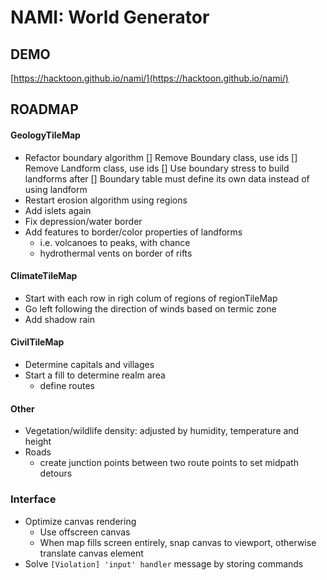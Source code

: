 # NAMI: World Generator

## DEMO

[https://hacktoon.github.io/nami/](https://hacktoon.github.io/nami/)


## ROADMAP
#### GeologyTileMap
- Refactor boundary algorithm
  [] Remove Boundary class, use ids
  [] Remove Landform class, use ids
  [] Use boundary stress to build landforms after
  [] Boundary table must define its own data instead of using landform
- Restart erosion algorithm using regions
- Add islets again
- Fix depression/water border
- Add features to border/color properties of landforms
  - i.e. volcanoes to peaks, with chance
  - hydrothermal vents on border of rifts

#### ClimateTileMap
- Start with each row in righ colum of regions of regionTileMap
- Go left following the direction of winds based on termic zone
- Add shadow rain

#### CivilTileMap
- Determine capitals and villages
- Start a fill to determine realm area
  - define routes

#### Other
- Vegetation/wildlife density: adjusted by humidity, temperature and height
- Roads
  - create junction points between two route points to set midpath detours

### Interface
- Optimize canvas rendering
  - Use offscreen canvas
  - When map fills screen entirely, snap canvas to viewport,
    otherwise translate canvas element
- Solve `[Violation] 'input' handler` message by storing commands